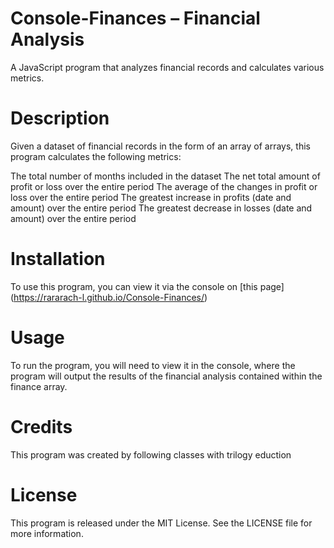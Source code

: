 # Console-Finances – Financial Analysis
A JavaScript program that analyzes financial records and calculates various metrics.

# Description
Given a dataset of financial records in the form of an array of arrays, this program calculates the following metrics:

The total number of months included in the dataset
The net total amount of profit or loss over the entire period
The average of the changes in profit or loss over the entire period
The greatest increase in profits (date and amount) over the entire period
The greatest decrease in losses (date and amount) over the entire period

# Installation
To use this program, you can view it via the console on [this page] (https://rararach-l.github.io/Console-Finances/)

# Usage
To run the program, you will need to view it in the console, where the program will output the results of the financial analysis contained within the finance array. 

# Credits
This program was created by following classes with trilogy eduction

# License
This program is released under the MIT License. See the LICENSE file for more information.
